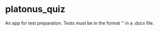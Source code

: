 # platonus_quiz

An app for test preparation. Tests must be in the format '<question><variant>' in a .docx file.

